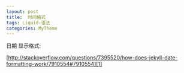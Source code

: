 ```yaml
---
layout: post
title:  时间格式
tags: Liquid-语法
categories: MyTheme
---
```



日期 显示格式:

[http://stackoverflow.com/questions/7395520/how-does-jekyll-date-formatting-work/7910554#7910554][1]

[1]:	http://stackoverflow.com/questions/7395520/how-does-jekyll-date-formatting-work/7910554#7910554